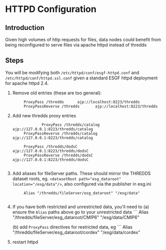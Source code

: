 # HTTPD Configuration

## Introduction

Given high volumes of http requests for files, data nodes could benefit from being reconfigured to serve files via apache httpd instead of thredds

## Steps

You will be modifying both `/etc/httpd/conf/esgf-httpd.conf` and `/etc/httpd/conf/httpd.ssl.conf` given a standard ESGF httpd deployment for apache httpd 2.4.

1. Remove old entries (these are too general):
   ```
        ProxyPass /thredds      ajp://localhost:8223/thredds
        ProxyPassReverse /thredds       ajp://localhost:8223/thredds

2. Add new thredds proxy entries
   ```
                ProxyPass /thredds/catalog      ajp://127.0.0.1:8223/thredds/catalog
        ProxyPassReverse /thredds/catalog       ajp://127.0.0.1:8223/thredds/catalog
        
        ProxyPass /thredds/dodsC        ajp://127.0.0.1:8223/thredds/dodsC
        ProxyPassReverse /thredds/dodsC         ajp://127.0.0.1:8223/thredds/dodsC
        
3. Add aliases for fileServer paths. These should mirror the THREDDS dataset roots, eg. `<datasetRoot path="esg_dataroot" location="/esg/data"/>`,
also configured via the publisher in esg.ini
   ```
        Alias "/thredds/fileServer/esg_dataroot" "/esg/data"
        
4. If you have both restricted and unrestricted data, you'll need to 
   (a) ensure the `Alias` paths above go to your unrestricted data
       ```
        Alias "/thredds/fileServer/esg_dataroot/CMIP6" "/esg/data/CMIP6"
        
   (b) add `ProxyPass` directives for restricted data, eg
       ```
        Alias "/thredds/fileServer/esg_dataroot/cordex" "/esg/data/cordex"
        
5. restart httpd
